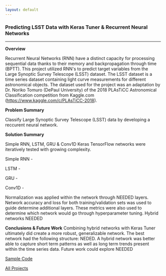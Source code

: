 ```yaml
---
layout: default
---
```


### Predicting LSST Data with Keras Tuner & Recurrent Neural Networks ###
***
__Overview__

Recurrent Neural Networks (RNN) have a distinct capacity for processing sequential data thanks to their memory and backpropagation through time (BPTT). This project utilized RNN's to predict target variables from the Large Synoptic Survey Telescope (LSST) dataset. The LSST dataset is a time series dataset containing light curve measurements for different astronomical objects. The dataset used for the project was an adaptation by Dr. Noriko Tomuro (DePaul University) of the 2018 PLAsTiCC Astronomical Classification competition from Kaggle.com (https://www.kaggle.com/c/PLAsTiCC-2018). 

__Problem Summary__

Classify Large Synoptic Survey Telescope (LSST) data by developing a reccurent neural network. 

__Solution Summary__

Simple RNN, LSTM, GRU & Conv1D Keras TensorFlow networks were iteratively tested
with growing complexity.

Simple RNN - 

LSTM - 

GRU - 

Conv1D - 

Normalization was applied within the network through NEEDED layers. Network accuracy and loss for both training/validation sets was used to guide determine additional layers. These metrics were also used to determine which network would go through hyperparameter tuning. Hybrid networks NEEDED

__Conclusions & Future Work__
Combining hybrid networks with Keras Tuner ultimately did create a more robust, generalizable network. The best network had the following structure: NEDED. A hybrid network was better able to capture short term patterns
as well as long term trends present within the time series data. Future work could explore NEEDED

[Sample Code](./notebooks/Sample_RNN.ipynb)

[All Projects](./index.html)
